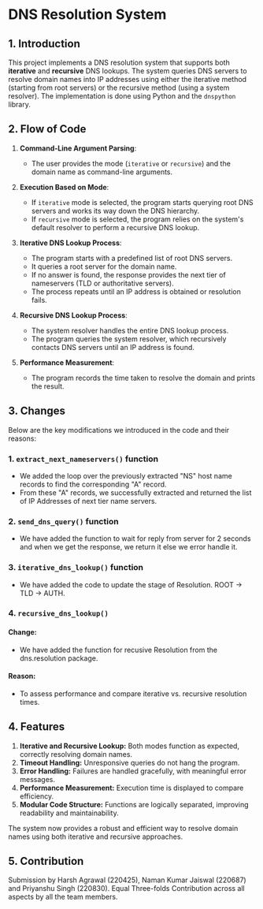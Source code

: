 # DNS Resolution System

## 1. Introduction
This project implements a DNS resolution system that supports both **iterative** and **recursive** DNS lookups. The system queries DNS servers to resolve domain names into IP addresses using either the iterative method (starting from root servers) or the recursive method (using a system resolver). The implementation is done using Python and the `dnspython` library.

## 2. Flow of Code
1. **Command-Line Argument Parsing**:
   - The user provides the mode (`iterative` or `recursive`) and the domain name as command-line arguments.
   
2. **Execution Based on Mode**:
   - If `iterative` mode is selected, the program starts querying root DNS servers and works its way down the DNS hierarchy.
   - If `recursive` mode is selected, the program relies on the system's default resolver to perform a recursive DNS lookup.
   
3. **Iterative DNS Lookup Process**:
   - The program starts with a predefined list of root DNS servers.
   - It queries a root server for the domain name.
   - If no answer is found, the response provides the next tier of nameservers (TLD or authoritative servers).
   - The process repeats until an IP address is obtained or resolution fails.

4. **Recursive DNS Lookup Process**:
   - The system resolver handles the entire DNS lookup process.
   - The program queries the system resolver, which recursively contacts DNS servers until an IP address is found.
   
5. **Performance Measurement**:
   - The program records the time taken to resolve the domain and prints the result.

## 3. Changes
Below are the key modifications we introduced in the code and their reasons:

### **1. `extract_next_nameservers()` function**
- We added the loop over the previously extracted "NS" host name records to find the corresponding "A" record.
- From these "A" records, we successfully extracted and returned the list of IP Addresses of next tier name servers.

### **2. `send_dns_query()` function**
- We have added the function to wait for reply from server for 2 seconds and when we get the response, we return it else we error handle it.

### **3. `iterative_dns_lookup()` function**
- We have added the code to update the stage of Resolution. ROOT -> TLD -> AUTH. 

### **4. `recursive_dns_lookup()`**
#### **Change:**
- We have added the function for recusive Resolution from the dns.resolution package.

#### **Reason:**
- To assess performance and compare iterative vs. recursive resolution times.

## 4. Features
1. **Iterative and Recursive Lookup:** Both modes function as expected, correctly resolving domain names.
2. **Timeout Handling:** Unresponsive queries do not hang the program.
3. **Error Handling:** Failures are handled gracefully, with meaningful error messages.
4. **Performance Measurement:** Execution time is displayed to compare efficiency.
5. **Modular Code Structure:** Functions are logically separated, improving readability and maintainability.

The system now provides a robust and efficient way to resolve domain names using both iterative and recursive approaches.

## 5. Contribution
Submission by Harsh Agrawal (220425), Naman Kumar Jaiswal (220687) and Priyanshu Singh (220830). Equal Three-folds Contribution across all aspects by all the team members.